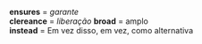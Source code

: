 **ensures** = _garante_  
**clereance** = _liberação_
**broad** = amplo  
**instead** = Em vez disso, em vez, como alternativa 

